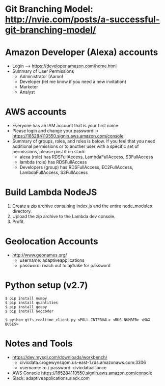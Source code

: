 # Git Branching Model: http://nvie.com/posts/a-successful-git-branching-model/ 

# Amazon Developer (Alexa) accounts
* Login --> https://developer.amazon.com/home.html
* Summary of User Permissions
	* Administrator (Aaron)
	* Developer (let me know if you need a new invitation)
	* Marketer
	* Analyst

# AWS accounts
* Everyone has an IAM account that is your first name
* Please login and change your password -> https://165284110550.signin.aws.amazon.com/console
* Summary of groups, roles, and roles is below. If you feel that you need additional permissions or to another user with a specific set of  permissions, please post it on slack
	* alexa (role) has RDSFullAccess, LambdaFullAccess, S3FullAccess
	* lambda (role) has RDSFullAccess
	* Developers (group) has RDSFullAccess, EC2FullAccess, LambdaFullAccess, S3FullAccess

# Build Lambda NodeJS 
1. Create a zip archive containing index.js and the entire node_modules directory.
2. Upload the zip archive to the Lambda dev console.
3. Profit.


# Geolocation Accounts
* http://www.geonames.org/
	* username: adaptiveapplications
	* password: reach out to ajdrake for password

# Python setup (v2.7)

~~~~
$ pip install numpy
$ pip install quantities
$ pip install geopy
$ pip install Geocoder

$ python gtfs_realtime_client.py <POLL INTERVAL> <BUS NUMBER> <MAX BUSES>
~~~~

# Notes and Tools
* https://dev.mysql.com/downloads/workbench/
	* civicdata.crogewynsqom.us-east-1.rds.amazonaws.com:3306
	* username: ro / password: civicdataalliance
* AWS Console https://165284110550.signin.aws.amazon.com/console
* Slack: adaptiveapplications.slack.com
